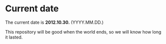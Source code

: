 # Current date

The current date is **2012.10.30.** (YYYY.MM.DD.)

This repository will be good when the world ends, so we will know how long it lasted.